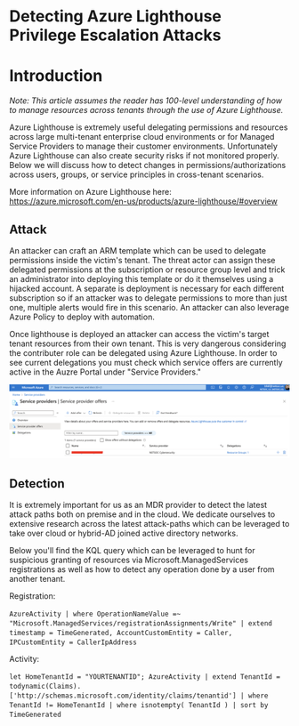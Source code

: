 # Detecting Azure Lighthouse Privilege Escalation Attacks


# Introduction

*Note: This article assumes the reader has 100-level understanding of how to manage resources across tenants through the use of Azure Lighthouse.*

Azure Lighthouse is extremely useful delegating permissions and resources across large multi-tenant enterprise cloud environments or for Managed Service Providers to manage their customer environments. Unfortunately Azure Lighthouse can also create security risks if not monitored properly. Below we will discuss how to detect changes in permissions/authorizations across users, groups, or service principles in cross-tenant scenarios.

More information on Azure Lighthouse here: https://azure.microsoft.com/en-us/products/azure-lighthouse/#overview

## Attack

An attacker can craft an ARM template which can be used to delegate permissions inside the victim's tenant. The threat actor can assign these delegated permissions at the subscription or resource group level and trick an administrator into deploying this template or do it themselves using a hijacked account. A separate is deployment is necessary for each different subscription so if an attacker was to delegate permissions to more than just one, multiple alerts would fire in this scenario. An attacker can also leverage Azure Policy to deploy with automation.

Once lighthouse is deployed an attacker can access the victim's target tenant resources from their own tenant. This is very dangerous considering the contributer role can be delegated using Azure Lighthouse. In order to see current delegations you must check which service offers are currently active in the Auzre Portal under "Service Providers." 

![image-20221015103432899](/posts/Detecting-Azure-Lighthouse-Attacks.assets/image-20221015103432899.png)

## Detection

It is extremely important for us as an MDR provider to detect the latest attack paths both on premise and in the cloud. We dedicate ourselves to extensive research across the latest attack-paths which can be leveraged to take over cloud or hybrid-AD joined active directory networks.

Below you'll find the KQL query which can be leveraged to hunt for suspicious granting of resources via Microsoft.ManagedServices registrations as well as how to detect any operation done by a user from another tenant.

Registration:

`AzureActivity
| where OperationNameValue =~ "Microsoft.ManagedServices/registrationAssignments/Write"
| extend timestamp = TimeGenerated, AccountCustomEntity = Caller, IPCustomEntity = CallerIpAddress`

Activity:

`let HomeTenantId = "YOURTENANTID";
AzureActivity
| extend TenantId = todynamic(Claims).['http://schemas.microsoft.com/identity/claims/tenantid']
| where TenantId != HomeTenantId
| where isnotempty( TenantId )
| sort by TimeGenerated`



